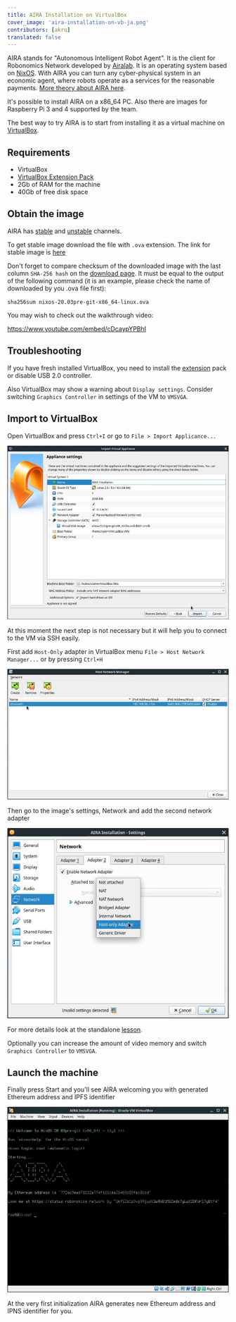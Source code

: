 ```yaml
---
title: AIRA Installation on VirtualBox
cover_image: 'aira-installation-on-vb-ja.png' 
contributors: [akru]
translated: false
---
```


AIRA stands for "Autonomous Intelligent Robot Agent". It is the client for Robonomics Network developed by [Airalab](https://aira.life). It is an operating system based on [NixOS](https://nixos.org/). With AIRA you can  turn any cyber-physical system in an economic agent, where robots operate as a services for the reasonable payments. [More theory about AIRA here](/docs/aira-overview).

It's possible to install AIRA on a x86_64 PC. Also there are images for Raspberry Pi 3 and 4 supported by the team.

The best way to try AIRA is to start from installing it as a virtual machine on [VirtualBox](https://www.virtualbox.org/).

## Requirements

* VirtualBox
* [VirtualBox Extension Pack](https://www.virtualbox.org/wiki/Downloads#VirtualBox6.1.2OracleVMVirtualBoxExtensionPack)
* 2Gb of RAM for the machine
* 40Gb of free disk space

## Obtain the image

AIRA has [stable](https://aira.life/channels/aira-stable/) and [unstable](https://aira.life/channels/aira-unstable/) channels.

To get stable image download the file with `.ova` extension.
	The link for stable image is [here](https://releases.aira.life/channels/aira/stable/862-aira-stable/nixos-20.03pre-git-x86_64-linux.ova)

Don't forget to compare checksum of the downloaded image with the last column `SHA-256 hash` on the [download page](https://aira.life/channels/aira-stable/). It must be equal to the output of the following command (it is an example, please check the name of downloaded by you .ova file first):

```
sha256sum nixos-20.03pre-git-x86_64-linux.ova
```

You may wish to check out the walkthrough video:

https://www.youtube.com/embed/cDcaypYPBhI

## Troubleshooting

If you have fresh installed VirtualBox, you need to install the [extension](https://www.virtualbox.org/wiki/Downloads) pack or disable USB 2.0 controller.

Also VirtualBox may show a warning about `Display settings`. Consider switching `Graphics Controller` in settings of the VM to `VMSVGA`.

## Import to VirtualBox

Open VirtualBox and press `Ctrl+I` or go to `File > Import Applicance...`

![AIRA import VB image](../images/aira-installation/aira_import_vb_image.jpg "AIRA import VB image")

At this moment the next step is not necessary but it will help you to connect to the VM via SSH easily.

First add `Host-Only` adapter in VirtualBox menu `File > Host Network Manager...` or by pressing `Ctrl+H`

![Host Only](../images/aira-installation/host_only_adapter.jpg "Host Only")

Then go to the image's settings, Network and add the second network adapter

![Second adapter](../images/aira-installation/add_second_adapter.jpg "Second adapter")

For more details look at the standalone [lesson](/docs/aira-connecting-via-ssh/).

Optionally you can increase the amount of video memory and switch `Graphics Controller` to `VMSVGA`.

## Launch the machine

Finally press Start and you'll see AIRA welcoming you with generated Ethereum address and IPFS identifier

![AIRA image ready, Welcome screen](../images/aira-installation/aira_image_ready.jpg "AIRA image ready, Welcome screen")

At the very first initialization AIRA generates new Ethereum address and IPNS identifier for you.

